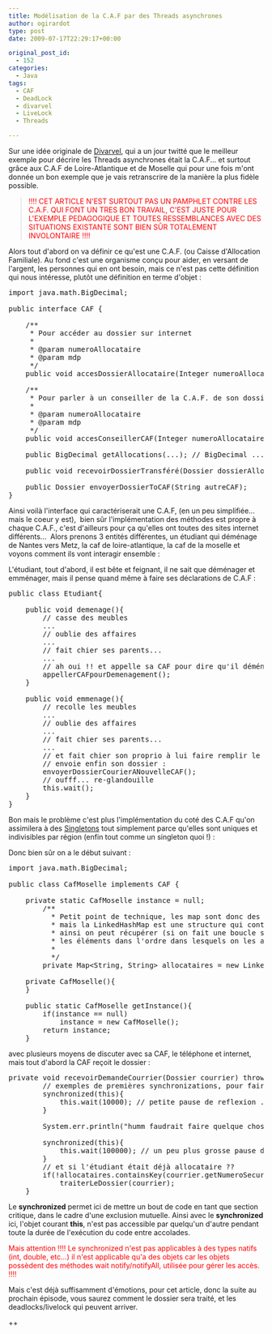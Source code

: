 ```yaml
---
title: Modélisation de la C.A.F par des Threads asynchrones
author: ogirardot
type: post
date: 2009-07-17T22:29:17+00:00

original_post_id:
  - 152
categories:
  - Java
tags:
  - CAF
  - DeadLock
  - divarvel
  - LiveLock
  - Threads

---
```

<!--more-->
Sur une idée originale de <a title="Eklablog by Divarvel & co" href="http://www.eklablog.com/" target="_blank">Divarvel</a>, qui a un jour twitté que le meilleur exemple pour décrire les Threads asynchrones était la C.A.F... et surtout grâce aux C.A.F de Loire-Atlantique et de Moselle qui pour une fois m'ont donnée un bon exemple que je vais retranscrire de la manière la plus fidèle possible.

> <span style="color:#ff0000;">!!!! CET ARTICLE N'EST SURTOUT PAS UN PAMPHLET CONTRE LES C.A.F. QUI FONT UN TRES BON TRAVAIL, C'EST JUSTE POUR L'EXEMPLE PEDAGOGIQUE ET TOUTES RESSEMBLANCES AVEC DES SITUATIONS EXISTANTE SONT BIEN SÛR TOTALEMENT INVOLONTAIRE !!!!</span>

Alors tout d'abord on va définir ce qu'est une C.A.F. (ou Caisse d'Allocation Familiale). Au fond c'est une organisme conçu pour aider, en versant de l'argent, les personnes qui en ont besoin, mais ce n'est pas cette définition qui nous intéresse, plutôt une définition en terme d'objet :

<pre>import java.math.BigDecimal;

public interface CAF {

	/**
	 * Pour accéder au dossier sur internet
	 *
	 * @param numeroAllocataire
	 * @param mdp
	 */
	public void accesDossierAllocataire(Integer numeroAllocataire, String mdp);

	/**
	 * Pour parler à un conseiller de la C.A.F. de son dossier par téléphone
	 *
	 * @param numeroAllocataire
	 * @param mdp
	 */
	public void accesConseillerCAF(Integer numeroAllocataire, String mdp);

	public BigDecimal getAllocations(...); // BigDecimal ... un peu exagéré

	public void recevoirDossierTransféré(Dossier dossierAllocataire);

	public Dossier envoyerDossierToCAF(String autreCAF);
}</pre>

Ainsi voilà l'interface qui caractériserait une C.A.F, (en un peu simplifiée... mais le coeur y est),  bien sûr l'implémentation des méthodes est propre à chaque C.A.F., c'est d'ailleurs pour ça qu'elles ont toutes des sites internet différents...  <span style="color:#000000;"></span>Alors prenons 3 entités différentes, un étudiant qui déménage de Nantes vers Metz, la caf de loire-atlantique, la caf de la moselle et voyons comment ils vont interagir ensemble :

L'étudiant, tout d'abord, il est bête et feignant, il ne sait que déménager et emménager, mais il pense quand même à faire ses déclarations de C.A.F :

<pre>public class Etudiant{

	public void demenage(){
		// casse des meubles
		...
		// oublie des affaires
		...
		// fait chier ses parents...
		...
		// ah oui !! et appelle sa CAF pour dire qu'il déménage
		appellerCAFpourDemenagement();
	}

	public void emmenage(){
		// recolle les meubles
		...
		// oublie des affaires
		...
		// fait chier ses parents...
		...
		// et fait chier son proprio à lui faire remplir le dossier de CAF
		// envoie enfin son dossier :
		envoyerDossierCourierANouvelleCAF();
		// oufff... re-glandouille
		this.wait();
	}
}</pre>

Bon mais le problème c'est plus l'implémentation du coté des C.A.F qu'on assimilera à des <a title="Singleton Design Pattern" href="http://fr.wikipedia.org/wiki/Singleton_(patron_de_conception)" target="_blank">Singletons</a> tout simplement parce qu'elles sont uniques et indivisibles par région (enfin tout comme un singleton quoi !) :

Donc bien sûr on a le début suivant :

<pre>import java.math.BigDecimal;

public class CafMoselle implements CAF {

	private static CafMoselle instance = null;
        /**
          * Petit point de technique, les map sont donc des tables de hashages
          * mais la LinkedHashMap est une structure qui contient a la fois une HashMap et une LinkedList
          * ainsi on peut récupérer (si on fait une boucle sur les clés par exemple)
          * les éléments dans l'ordre dans lesquels on les as insérés (ce qui n'est pas le cas avec une HashMap classique)
          *
          */
        private Map&lt;String, String&gt; allocataires = new LinkedHashMap&lt;String, String&gt;();

	private CafMoselle(){
	}

	public static CafMoselle getInstance(){
		if(instance == null)
			instance = new CafMoselle();
		return instance;
	}</pre>

avec plusieurs moyens de discuter avec sa CAF, le téléphone et internet, mais tout d'abord la CAF reçoit le dossier :

<pre>private void recevoirDemandeCourrier(Dossier courrier) throws InterruptedException{
		// exemples de premières synchronizations, pour faire des interruptions volontaires (en ms)
		synchronized(this){
			this.wait(10000); // petite pause de reflexion ...
		}

		System.err.println("humm faudrait faire quelque chose...");

		synchronized(this){
			this.wait(100000); // un peu plus grosse pause de reflexion
		}
		// et si l'étudiant était déjà allocataire ??
		if(!allocataires.containsKey(courrier.getNumeroSecuriteSociale()));
			traiterLeDossier(courrier);
	}</pre>

Le **synchronized** permet ici de mettre un bout de code en tant que section critique, dans le cadre d'une exclusion mutuelle. Ainsi avec le **synchronized** ici, l'objet courant **this**, n'est pas accessible par quelqu'un d'autre pendant toute la durée de l'exécution du code entre accolades.

<span style="color:#ff0000;">Mais attention !!!! Le synchronized n'est pas applicables à des types natifs (int, double, etc...) il n'est applicable qu'a des objets car les objets possèdent des méthodes wait notify/notifyAll, utilisée pour gérer les accès. !!!!</span>

Mais c'est déjà suffisamment d'émotions, pour cet article, donc la suite au prochain épisode, vous saurez comment le dossier sera traité, et les deadlocks/livelock qui peuvent arriver.

++